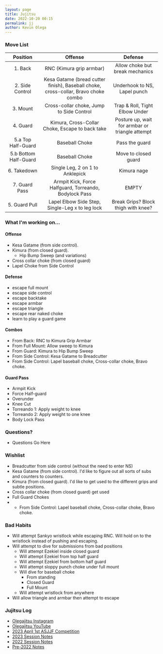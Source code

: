 ```yaml
--- 
layout: page
title: Jujitsu
date: 2022-10-20 00:15
permalink: jj
author: Kevin Olega 
--- 
```


### Move List

|   **Position**  |             **Offense**             |         **Defense**        |
|:---------------:|:-----------------------------------:|:--------------------------:|
| 1. Back         | RNC (Kimura grip armbar)            | Allow choke but break mechanics 	 |
| 2. Side Control | Kesa Gatame (bread cutter finish), Baseball choke, cross-collar, Bravo choke combo   | Underhook to NS, Lapel punch       |
| 3. Mount        | Cross-collar choke, Jump to Side Control       | Trap & Roll, Tight Elbow Under   |
| 4. Guard        | Kimura, Cross-Collar Choke, Escape to back take |Posture up, wait for armbar or triangle attempt                |
| 5.a Top Half-Guard   | Baseball Choke   | Pass the guard                      |
| 5.b Bottom Half-Guard   | Baseball Choke    |  Move to closed guard   |
| 6. Takedown     | Single Leg, 2 on 1 to Anklepick     | Kimura nage                   |
| 7. Guard Pass   | Armpit Kick, Force Halfguard, Torreando, Bodylock Pass | EMPTY |
| 5. Guard Pull   | Lapel Elbow Side Step, Single-Leg x to leg lock            | Break Grips? Block thigh with knee? |

### What I'm working on...

#### Offense

- Kesa Gatame (from side control). 
- Kimura (from closed guard).
	+ Hip Bump Sweep (and variations)
- Cross collar choke (from closed guard)
- Lapel Choke from Side Control

#### Defense

- escape full mount
- escape side control
- escape backtake
- escape armbar
- escape triangle
- escape rear naked choke
- learn to play a guard game

#### Combos

- From Back: RNC to Kimura Grip Armbar
- From Full Mount: Allow sweep to Kimura
- From Guard: Kimura to Hip Bump Sweep
- From Side Control: Kesa Gatame to Breadcutter
- From Side Control: Lapel baseball choke, Cross-collar choke, Bravo choke.

#### Guard Pass

- Armpit Kick
- Force Half-guard
- Overunder
- Knee Cut
- Torreando 1: Apply weight to knee
- Torreando 2: Apply weight to one knee
- Body Lock Pass 

### Questions?

* Questions Go Here


### Wishlist

- Breadcutter from side control (without the need to enter NS)
- Kesa Gatame (from side control). I'd like to figure out all sorts of subs and counters to counters.
- Kimura (from closed guard). I'd like to get used to the different grips and subtle positions.
- Cross collar choke (from closed guard) get used
- Full Guard Chokes
- - From Side Control: Lapel baseball choke, Cross-collar choke, Bravo choke.

### Bad Habits

- Will attempt Sankyo wristlock while escaping RNC. Will hold on to the wristlock instead of pushing and escaping.
- Will attempt to dive for submissions from bad positions
	+ Will attempt Ezekiel inside closed guard
	+ Will attempt Ezekiel from top half guard
	+ Will attempt Ezekiel from bottom half guard
	+ Will attempt sloppy punch choke under full mount
	+ Will dive for baseball choke
		* From standing
		* Closed Guard
		* Full Mount
	+ Will attempt wristlock from anywhere
- Will allow triangle and armbar then attempt to escape

### Jujitsu Log

- [Olegajitsu Instagram](https://instagram.com/olegajitsu)
- [Olegajitsu YouTube](https://www.youtube.com/channel/UCv_F95sm1LrwNp4ZYqk95SQ)
- [2023 April 1st ASJJF Competition](https://www.instagram.com/p/Cqj-VEzpwN4/)
- [2023 Session Notes](https://olega.org/jj-2023)
- [2022 Session Notes](https://olega.org/jj-2022)
- [Pre-2022 Notes](https://olega.org/jj-pre2022)
